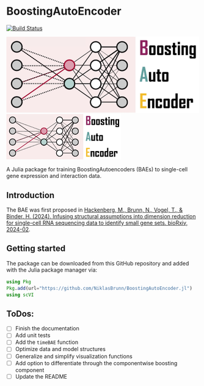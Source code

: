# BoostingAutoEncoder

[![Build Status](https://github.com/NiklasBrunn/BoostingAutoEncoder.jl/actions/workflows/CI.yml/badge.svg?branch=main)](https://github.com/NiklasBrunn/BoostingAutoEncoder.jl/actions/workflows/CI.yml?query=branch%3Amain)

![BoostingAutoEncoder logo](logo/BoostingAutoEncoder_logo.jpg)
<img src="logo/BoostingAutoEncoder_logo.jpg" alt="BoostingAutoEncoder logo" width="300">


A Julia package for training BoostingAutoencoders (BAEs) to single-cell gene expression and interaction data. 


## Introduction

The BAE was first proposed in [Hackenberg, M., Brunn, N., Vogel, T., & Binder, H. (2024). Infusing structural assumptions into dimension reduction for single-cell RNA sequencing data to identify small gene sets. bioRxiv, 2024-02](https://www.biorxiv.org/content/10.1101/2024.02.15.580085v1.abstract).


## Getting started

The package can be downloaded from this GitHub repository and added with the Julia package manager via:

```julia
using Pkg 
Pkg.add(url="https://github.com/NiklasBrunn/BoostingAutoEncoder.jl")
using scVI 
```


## ToDos:

- [ ] Finish the documentation
- [ ] Add unit tests 
- [ ] Add the `timeBAE` function
- [ ] Optimize data and model structures
- [ ] Generalize and simplify visualization functions
- [ ] Add option to differentiate through the componentwise boosting component
- [ ] Update the README 
